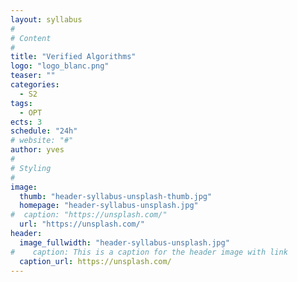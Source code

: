 ```yaml
---
layout: syllabus
#
# Content
#
title: "Verified Algorithms"
logo: "logo_blanc.png"
teaser: ""
categories:
  - S2
tags:
  - OPT
ects: 3
schedule: "24h"
# website: "#"
author: yves
#
# Styling
#
image:
  thumb: "header-syllabus-unsplash-thumb.jpg"
  homepage: "header-syllabus-unsplash.jpg"
#  caption: "https://unsplash.com/"
  url: "https://unsplash.com/"
header:
  image_fullwidth: "header-syllabus-unsplash.jpg"
#    caption: This is a caption for the header image with link
  caption_url: https://unsplash.com/  
---
```



